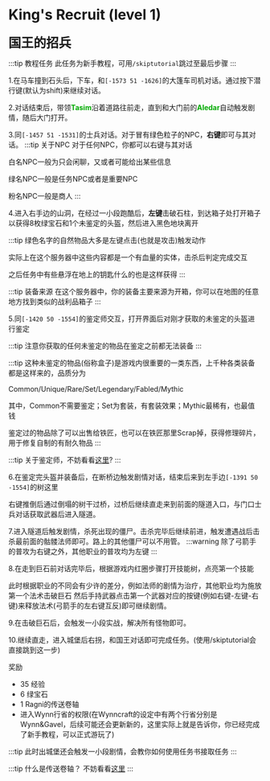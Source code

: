 # King's Recruit (level 1)
<span style="font-size: 25px;"><span style="font-size: 25px;">**国王的招兵**</span></span>

:::tip 教程任务
此任务为新手教程，可用`/skiptutorial`跳过至最后步骤
:::

1.在马车撞到石头后，下车，和`[-1573 51 -1626]`的大篷车司机对话。通过按下潜行键(默认为shift)来继续对话。

2.对话结束后，带领<font color=00AA00>**Tasim**</font>沿着道路往前走，直到和大门前的<font color=00AA00>**Aledar**</font>自动触发剧情，随后大门打开。

3.同`[-1457 51 -1531]`的士兵对话。对于冒有绿色粒子的NPC，**右键**即可与其对话。
:::tip 关于NPC
对于任何NPC，你都可以右键与其对话

白名NPC一般为只会闲聊，又或者可能给出某些信息

绿名NPC一般是任务NPC或者是重要NPC

粉名NPC一般是商人
:::

4.进入右手边的山洞，在经过一小段跑酷后，**左键**击破石柱，到达箱子处打开箱子以获得8枚绿宝石和1个未鉴定的头盔，然后进入黑色地块离开

:::tip
绿色名字的自然物品大多是左键点击(也就是攻击)触发动作

实际上在这个服务器中这些内容都是一个有血量的实体，击杀后判定完成交互

之后任务中有些悬浮在地上的钥匙什么的也是这样获得
:::

:::tip 装备来源
在这个服务器中，你的装备主要来源为开箱，你可以在地图的任意地方找到类似的战利品箱子
:::

5.同`[-1420 50 -1554]`的鉴定师交互，打开界面后对刚才获取的未鉴定的头盔进行鉴定

:::tip
注意你获取的任何未鉴定的物品在鉴定之前都无法装备
:::

:::tip
这种未鉴定的物品(俗称盒子)是游戏内很重要的一类东西，上千种各类装备都是这样来的，品质分为

Common/Unique/Rare/Set/Legendary/Fabled/Mythic

其中，Common不需要鉴定；Set为套装，有套装效果；Mythic最稀有，也最值钱

鉴定过的物品除了可以出售给铁匠，也可以在铁匠那里Scrap掉，获得修理碎片，用于修复自制的有耐久物品
:::

:::tip
关于鉴定师，不妨看看[这里](/guide/npcs.html#item-identifier)?
:::

6.在鉴定完头盔并装备后，在断桥边触发剧情对话，结束后来到左手边`[-1391 50 -1554]`的树这里

右键推倒后通过倒塌的树干过桥，过桥后继续直走来到前面的隧道入口，与门口士兵对话获取武器后进入隧道。

7.进入隧道后触发剧情，杀死出现的僵尸。击杀完毕后继续前进，触发遭遇战后击杀最前面的骷髅法师即可。路上的其他僵尸可以不用管。
:::warning
除了弓箭手的普攻为右键之外，其他职业的普攻均为左键
:::

8.在走到巨石前对话完毕后，根据游戏内红圈步骤打开技能树，点亮第一个技能

此时根据职业的不同会有少许的差分，例如法师的剧情为治疗，其他职业均为施放第一个法术击破巨石
然后手持武器点击第一个武器对应的按键(例如右键-左键-右键)来释放法术(弓箭手的左右键互反)即可继续剧情。

9.在击破巨石后，会触发一小段实战，解决所有怪物即可。

10.继续直走，进入城堡后右拐，和国王对话即可完成任务。(使用/skiptutorial会直接跳到这一步)


奖励  

+ 35 经验
+ 6 绿宝石
+ 1 Ragni的传送卷轴
+ 进入Wynn行省的权限(在Wynncraft的设定中有两个行省分别是Wynn&Gavel，后续可能还会更新新的，这里实际上就是告诉你，你已经完成了新手教程，可以正式游玩了)

:::tip
此时出城堡还会触发一小段剧情，会教你如何使用任务书接取任务
:::

:::tip 什么是传送卷轴？
不妨看看[这里](/guide/npcs.html#scroll-merchant)
:::
